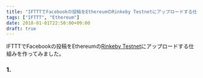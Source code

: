 ```yaml
---
title: "IFTTTでFacebookの投稿をEthereumのRinkeby Testnetにアップロードする仕組みを作ってみた"
tags: ["IFTTT", "Ethereum"]
date: 2018-01-01T22:50:00+09:00
draft: true
---
```


IFTTTでFacebookの投稿をEthereumの[Rinkeby Testnet](https://www.rinkeby.io/)にアップロードする仕組みを作ってみました。

### 1. 
